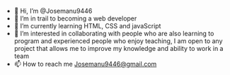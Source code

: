 - 👋 Hi, I’m @Josemanu9446
- 👀 I’m in trail to becoming a web developer
- 🌱 I’m currently learning HTML, CSS and javaScript
- 💞️ I’m interested in collaborating with people who are also learning to program and experienced people who enjoy teaching, I am open to any project that allows me to improve my knowledge and ability to work in a team
- 📫 How to reach me Josemanu9446@gmail.com

<!---
Josemanu9446/Josemanu9446 is a ✨ special ✨ repository because its `README.md` (this file) appears on your GitHub profile.
You can click the Preview link to take a look at your changes.
--->
